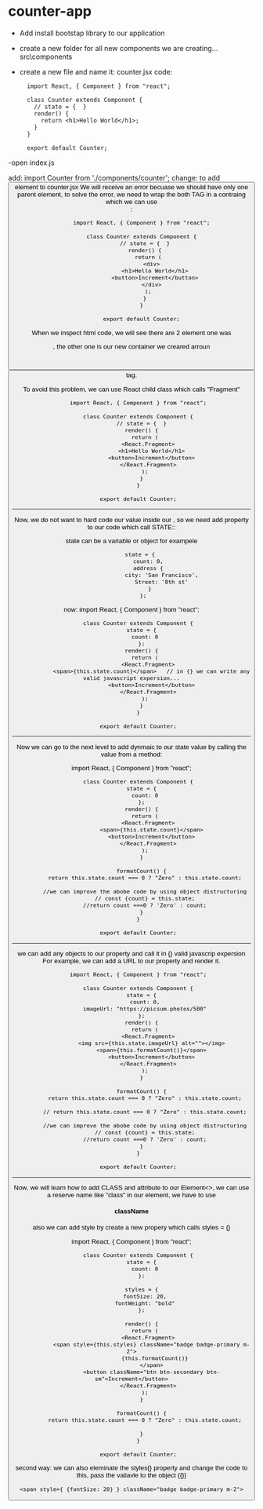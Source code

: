# counter-app

- Add install bootstap library to our application
- create a new folder for all new components we are creating...  src\components
- create a new file and name it: counter.jsx
code:

        import React, { Component } from "react";

        class Counter extends Component {
          // state = {  }
          render() {
            return <h1>Hello World</h1>;
          }
        }

        export default Counter;

-open index.js

add: import Counter from './components/counter';
change: <App /> to <Counter />
add <button> element to counter.jsx
  We will receive an error becuase we should have only one parent element, to solve the error, we need to wrap the both TAG in a contraing which we can use <div>:
  
          import React, { Component } from "react";

          class Counter extends Component {
            // state = {  }
            render() {
              return (
                <div>
                  <h1>Hello World</h1>
                  <button>Increment</button>
                </div>
              );
            }
          }

          export default Counter;
  
  
  When we inspect html code, we will see there are 2 <dev> element one was <div id="root"></div> , the other one is our new container we creared arroun <h1><button> tag. 
  
  To avoid this problem, we can use React child class which calls "Fragment"
  
        import React, { Component } from "react";

        class Counter extends Component {
          // state = {  }
          render() {
            return (
              <React.Fragment>
                <h1>Hello World</h1>
                <button>Increment</button>
              </React.Fragment>
            );
          }
        }

        export default Counter;
-----------------

Now, we do not want to hard code our value inside our <TAG>, so we need add property to our code which call STATE::
  
state can be a variable or object for exampele
  
          state = { 
              count: 0,
              address {
                      city: 'San Francisco',
                      Street: '8th st'
               }
           };

now:
        import React, { Component } from "react";

        class Counter extends Component {
          state = {
            count: 0
          };
          render() {
            return (
              <React.Fragment>
                <span>{this.state.count}</span>   // in {} we can write any valid javascript expersion...
                <button>Increment</button>
              </React.Fragment>
            );
          }
        }

        export default Counter;
---------------------------------
  Now we can go to the next level to add dynmaic to our state value
  by calling the value from a method:
  
  import React, { Component } from "react";

        class Counter extends Component {
          state = {
            count: 0
          };
          render() {
            return (
              <React.Fragment>
                <span>{this.state.count}</span>
                <button>Increment</button>
              </React.Fragment>
            );
          }

          formatCount() {
            return this.state.count === 0 ? "Zero" : this.state.count;

            //we can improve the abobe code by using object distructuring
            // const {count} = this.state;
            //return count ===0 ? 'Zero' : count;
          }
        }

        export default Counter;
  
  ----
  we can add any objects to our property and call it in {} valid javascrip expersion
  For example, we can add a URL to our property and render it.

        import React, { Component } from "react";

        class Counter extends Component {
          state = {
            count: 0,
            imageUrl: "https://picsum.photos/500"
          };
          render() {
            return (
              <React.Fragment>
                <img src={this.state.imageUrl} alt=""></img>
                <span>{this.formatCount()}</span>
                <button>Increment</button>
              </React.Fragment>
            );
          }

          formatCount() {
            return this.state.count === 0 ? "Zero" : this.state.count;

            // return this.state.count === 0 ? "Zero" : this.state.count;

            //we can improve the abobe code by using object distructuring
            // const {count} = this.state;
            //return count ===0 ? 'Zero' : count;
          }
        }

        export default Counter;
  
  ----
 Now, we will learn how to add CLASS and attribute to our Element<>, we can use a reserve name like "class" in our element, we have to use <h4>className</h4> also we can add style by create a new propery which calls styles = {}
 
 import React, { Component } from "react";

        class Counter extends Component {
          state = {
            count: 0
          };

          styles = {
            fontSize: 20,
            fontWeight: "bold"
          };

          render() {
            return (
              <React.Fragment>
                <span style={this.styles} className="badge badge-primary m-2">
                  {this.formatCount()}
                </span>
                <button className="btn btn-secondary btn-sm">Increment</button>
              </React.Fragment>
            );
          }

          formatCount() {
            return this.state.count === 0 ? "Zero" : this.state.count;

          }
        }

        export default Counter;
  
   second way: we can also eleminate the styles{} property and change the code to this, pass the valiavle to the object {{}}
   
    <span style={ {fontSize: 20} } className="badge badge-primary m-2">
  
  
